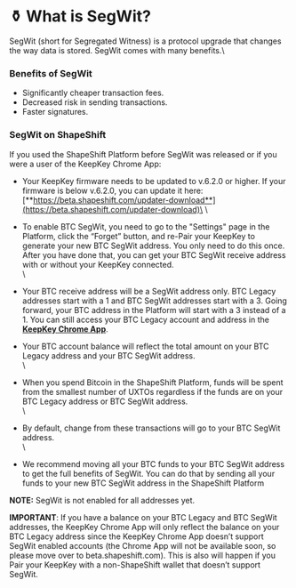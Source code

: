# ⚱ What is SegWit?

SegWit (short for Segregated Witness) is a protocol upgrade that changes the way data is stored. SegWit comes with many benefits.\


### **Benefits of SegWit**

* Significantly cheaper transaction fees.
* Decreased risk in sending transactions.
* Faster signatures.

### **SegWit on ShapeShift**

If you used the ShapeShift Platform before SegWit was released or if you were a user of the KeepKey Chrome App:

* Your KeepKey firmware needs to be updated to v.6.2.0 or higher. If your firmware is below v.6.2.0, you can update it here: [**https://beta.shapeshift.com/updater-download**](https://beta.shapeshift.com/updater-download)\
  \

* To enable BTC SegWit, you need to go to the "Settings" page in the Platform, click the “Forget” button, and re-Pair your KeepKey to generate your new BTC SegWit address. You only need to do this once. After you have done that, you can get your BTC SegWit receive address with or without your KeepKey connected. \
  \

* Your BTC receive address will be a SegWit address only.  BTC Legacy addresses start with a 1 and BTC SegWit addresses start with a 3. Going forward, your BTC address in the Platform will start with a 3 instead of a 1. You can still access your BTC Legacy account and address in the [**KeepKey Chrome App**](https://chrome.google.com/webstore/detail/keepkey-client/idgiipeogajjpkgheijapngmlbohdhjg?utm\_source=chrome-ntp-launcher).\
  &#x20;
* Your BTC account balance will reflect the total amount on your BTC Legacy address and your BTC SegWit address.\
  \

* When you spend Bitcoin in the ShapeShift Platform, funds will be spent from the smallest number of UXTOs regardless if the funds are on your BTC Legacy address or BTC SegWit address. \
  \

* By default, change from these transactions will go to your BTC SegWit address.  \
  \

* We recommend moving all your BTC funds to your BTC SegWit address to get the full benefits of SegWit. You can do that by sending all your funds to your new BTC SegWit address in the ShapeShift Platform

**NOTE:** SegWit is not enabled for all addresses yet.

**IMPORTANT**: If you have a balance on your BTC Legacy and BTC SegWit addresses, the KeepKey Chrome App will only reflect the balance on your BTC Legacy address since the KeepKey Chrome App doesn’t support SegWit enabled accounts (the Chrome App will not be available soon, so please move over to beta.shapeshift.com). This is also will happen if you Pair your KeepKey with a non-ShapeShift wallet that doesn’t support SegWit.

